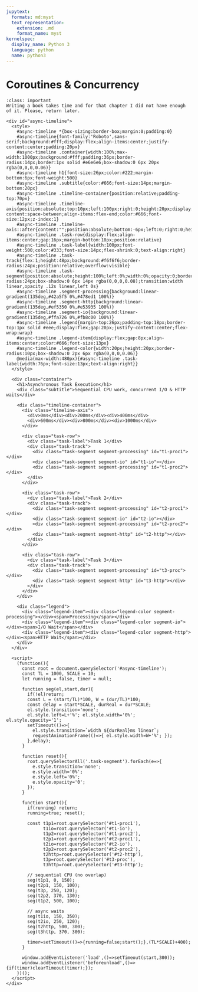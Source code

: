 ```yaml
---
jupytext:
  formats: md:myst
  text_representation:
    extension: .md
    format_name: myst
kernelspec:
  display_name: Python 3
  language: python
  name: python3
---
```


# Coroutines & Concurrency

````{admonition} This chapter is not ready yet?
:class: important
Writing a book takes time and for that chapter I did not have enough of it. Please, return later.
````

<!-- ````{admonition} What is a Coroutine?
:class: hint

A **coroutine**, by definition, is a subroutine (a function) that can be paused and resumed.
```` -->


```{raw} html
<div id="async-timeline">
  <style>
    #async-timeline *{box-sizing:border-box;margin:0;padding:0}
    #async-timeline{font-family:'Roboto',sans-serif;background:#fff;display:flex;align-items:center;justify-content:center;padding:20px}
    #async-timeline .container{width:100%;max-width:1000px;background:#fff;padding:36px;border-radius:14px;border:1px solid #e6e6e6;box-shadow:0 6px 20px rgba(0,0,0,0.06)}
    #async-timeline h1{font-size:26px;color:#222;margin-bottom:6px;font-weight:500}
    #async-timeline .subtitle{color:#666;font-size:14px;margin-bottom:20px}
    #async-timeline .timeline-container{position:relative;padding-top:70px}
    #async-timeline .timeline-axis{position:absolute;top:10px;left:100px;right:0;height:20px;display:flex;justify-content:space-between;align-items:flex-end;color:#666;font-size:12px;z-index:1}
    #async-timeline .timeline-axis::after{content:"";position:absolute;bottom:-6px;left:0;right:0;height:2px;background:#eee}
    #async-timeline .task-row{display:flex;align-items:center;gap:16px;margin-bottom:18px;position:relative}
    #async-timeline .task-label{width:100px;font-weight:500;color:#333;font-size:14px;flex-shrink:0;text-align:right}
    #async-timeline .task-track{flex:1;height:48px;background:#f6f6f6;border-radius:24px;position:relative;overflow:visible}
    #async-timeline .task-segment{position:absolute;height:100%;left:0%;width:0%;opacity:0;border-radius:24px;box-shadow:0 6px 14px rgba(0,0,0,0.08);transition:width linear,opacity .12s linear,left 0s}
    #async-timeline .segment-processing{background:linear-gradient(135deg,#42a5f5 0%,#478ed1 100%)}
    #async-timeline .segment-http{background:linear-gradient(135deg,#ef5350 0%,#e53935 100%)}
    #async-timeline .segment-io{background:linear-gradient(135deg,#ffa726 0%,#fb8c00 100%)}
    #async-timeline .legend{margin-top:26px;padding-top:18px;border-top:1px solid #eee;display:flex;gap:20px;justify-content:center;flex-wrap:wrap}
    #async-timeline .legend-item{display:flex;gap:8px;align-items:center;color:#666;font-size:13px}
    #async-timeline .legend-color{width:20px;height:20px;border-radius:10px;box-shadow:0 2px 6px rgba(0,0,0,0.06)}
    @media(max-width:480px){#async-timeline .task-label{width:76px;font-size:13px;text-align:right}}
  </style>

  <div class="container">
    <h1>Asynchronous Task Execution</h1>
    <div class="subtitle">Sequential CPU work, concurrent I/O & HTTP waits</div>

    <div class="timeline-container">
      <div class="timeline-axis">
        <div>0ms</div><div>200ms</div><div>400ms</div>
        <div>600ms</div><div>800ms</div><div>1000ms</div>
      </div>

      <div class="task-row">
        <div class="task-label">Task 1</div>
        <div class="task-track">
          <div class="task-segment segment-processing" id="t1-proc1"></div>
          <div class="task-segment segment-io" id="t1-io"></div>
          <div class="task-segment segment-processing" id="t1-proc2"></div>
        </div>
      </div>

      <div class="task-row">
        <div class="task-label">Task 2</div>
        <div class="task-track">
          <div class="task-segment segment-processing" id="t2-proc1"></div>
          <div class="task-segment segment-io" id="t2-io"></div>
          <div class="task-segment segment-processing" id="t2-proc2"></div>
          <div class="task-segment segment-http" id="t2-http"></div>
        </div>
      </div>

      <div class="task-row">
        <div class="task-label">Task 3</div>
        <div class="task-track">
          <div class="task-segment segment-processing" id="t3-proc"></div>
          <div class="task-segment segment-http" id="t3-http"></div>
        </div>
      </div>
    </div>

    <div class="legend">
      <div class="legend-item"><div class="legend-color segment-processing"></div><span>Processing</span></div>
      <div class="legend-item"><div class="legend-color segment-io"></div><span>I/O Wait</span></div>
      <div class="legend-item"><div class="legend-color segment-http"></div><span>HTTP Wait</span></div>
    </div>
  </div>

  <script>
    (function(){
      const root = document.querySelector('#async-timeline');
      const TL = 1000, SCALE = 10;
      let running = false, timer = null;

      function seg(el,start,dur){
        if(!el)return;
        const L = (start/TL)*100, W = (dur/TL)*100;
        const delay = start*SCALE, durReal = dur*SCALE;
        el.style.transition='none';
        el.style.left=L+'%'; el.style.width='0%'; el.style.opacity='1';
        setTimeout(()=>{
          el.style.transition=`width ${durReal}ms linear`;
          requestAnimationFrame(()=>{ el.style.width=W+'%'; });
        },delay);
      }

      function reset(){
        root.querySelectorAll('.task-segment').forEach(e=>{
          e.style.transition='none';
          e.style.width='0%';
          e.style.left='0%';
          e.style.opacity='0';
        });
      }

      function start(){
        if(running) return;
        running=true; reset();

        const t1p1=root.querySelector('#t1-proc1'),
              t1io=root.querySelector('#t1-io'),
              t1p2=root.querySelector('#t1-proc2'),
              t2p1=root.querySelector('#t2-proc1'),
              t2io=root.querySelector('#t2-io'),
              t2p2=root.querySelector('#t2-proc2'),
              t2http=root.querySelector('#t2-http'),
              t3p=root.querySelector('#t3-proc'),
              t3http=root.querySelector('#t3-http');

        // sequential CPU (no overlap)
        seg(t1p1, 0, 150);
        seg(t2p1, 150, 100);
        seg(t3p, 250, 120);
        seg(t2p2, 370, 130);
        seg(t1p2, 500, 100);

        // async waits
        seg(t1io, 150, 350);
        seg(t2io, 250, 120);
        seg(t2http, 500, 300);
        seg(t3http, 370, 300);

        timer=setTimeout(()=>{running=false;start();},(TL*SCALE)+400);
      }

      window.addEventListener('load',()=>setTimeout(start,300));
      window.addEventListener('beforeunload',()=>{if(timer)clearTimeout(timer);});
    })();
  </script>
</div>


```
